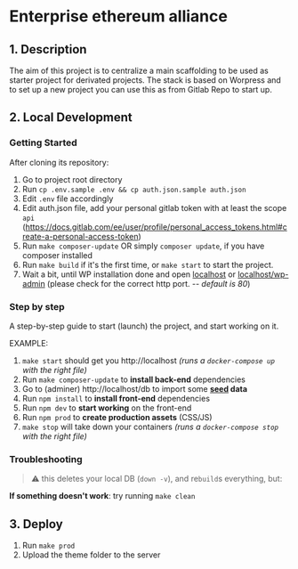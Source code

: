 # Enterprise ethereum alliance

## 1. Description

The aim of this project is to centralize a main scaffolding to be used as starter project for derivated projects. The stack is based on Worpress and to set up a new project you can use this as from Gitlab Repo to start up.

## 2. Local Development

<!-- How does a developer starts working on this? -->

### Getting Started

After cloning its repository:

1. Go to project root directory
2. Run `cp .env.sample .env && cp auth.json.sample auth.json`
3. Edit `.env` file accordingly
4. Edit auth.json file, add your personal gitlab token with at least the scope `api` (https://docs.gitlab.com/ee/user/profile/personal_access_tokens.html#create-a-personal-access-token)
5. Run `make composer-update` OR simply `composer update`, if you have composer installed
6. Run `make build` if it's the first time, or `make start` to start the project.
7. Wait a bit, until WP installation done and open [localhost](http://localhost) or [localhost/wp-admin](http://localhost/wp-admin) (please check for the correct http port. -- _default is 80_)

### Step by step

A step-by-step guide to start (launch) the project, and start working on it.

EXAMPLE:

1. `make start` should get you http://localhost _(runs a `docker-compose up` with the right file)_
2. Run `make composer-update` to **install back-end** dependencies
3. Go to (adminer) http://localhost/db to import some **[seed](config/seed.sql.gz) data**
4. Run `npm install` to **install front-end** dependencies
5. Run `npm dev` to **start working** on the front-end
6. Run `npm prod` to **create production assets** (CSS/JS)
7. `make stop` will take down your containers _(runs a `docker-compose stop` with the right file)_

### Troubleshooting

> ⚠️ this deletes your local DB (`down -v`), and re`build`s everything, but:

**If something doesn't work**: try running `make clean`

## 3. Deploy

1. Run `make prod`
2. Upload the theme folder to the server
